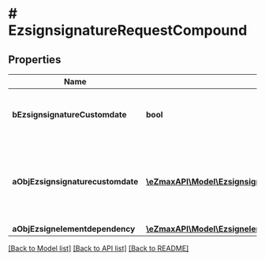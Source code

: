 # # EzsignsignatureRequestCompound

## Properties

Name | Type | Description | Notes
------------ | ------------- | ------------- | -------------
**bEzsignsignatureCustomdate** | **bool** | Whether the Ezsignsignature has a custom date format or not. (Only possible when eEzsignsignatureType is **Name** or **Handwritten**) | [optional]
**aObjEzsignsignaturecustomdate** | [**\eZmaxAPI\Model\EzsignsignaturecustomdateRequestCompound[]**](EzsignsignaturecustomdateRequest.md) | An array of custom date blocks that will be filled at the time of signature.  Can only be used if bEzsignsignatureCustomdate is true.  Use an empty array if you don&#39;t want to have a date at all. | [optional]
**aObjEzsignelementdependency** | [**\eZmaxAPI\Model\EzsignelementdependencyRequestCompound[]**](EzsignelementdependencyRequest.md) |  | [optional]

[[Back to Model list]](../../README.md#models) [[Back to API list]](../../README.md#endpoints) [[Back to README]](../../README.md)
